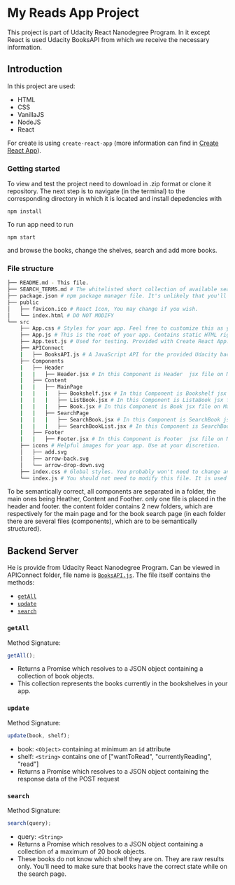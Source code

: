 # My Reads App Project

This project is part of Udacity React Nanodegree Program. In it except React is used Udacity BooksAPI from which we receive the necessary information.

## Introduction

In this project are used:

- HTML
- CSS
- VanillaJS
- NodeJS
- React

For create is using `create-react-app` (more information can find in [Create React App](https://github.com/facebookincubator/create-react-app)).

### Getting started

To view and test the project need to download in .zip format or clone it repository.
The next step is to navigate (in the terminal) to the corresponding directory in which it is located and install depedencies with

```
npm install
```

To run app need to run

```
npm start
```

and browse the books, change the shelves, search and add more books.

### File structure

```bash
├── README.md - This file.
├── SEARCH_TERMS.md # The whitelisted short collection of available search terms for you to use with your app.
├── package.json # npm package manager file. It's unlikely that you'll need to modify this.
├── public
│   ├── favicon.ico # React Icon, You may change if you wish.
│   └── index.html # DO NOT MODIFY
└── src
    ├── App.css # Styles for your app. Feel free to customize this as you desire.
    ├── App.js # This is the root of your app. Contains static HTML right now.
    ├── App.test.js # Used for testing. Provided with Create React App. Testing is encouraged, but not required.
    ├── APIConnect
    |   ├── BooksAPI.js # A JavaScript API for the provided Udacity backend. Instructions for the methods are below.
    ├── Components
    |   ├── Header
    |   |   ├── Header.jsx # In this Component is Header  jsx file on Main page. Just a title of document.
    |   ├── Content
    |   |   ├── MainPage
    |   |   |   ├── Bookshelf.jsx # In this Component is Bookshelf jsx file on Main page. Contain ListBook Component.
    |   |   |   ├── ListBook.jsx # In this Component is ListaBook jsx file on Main page. Contain Book Component.
    |   |   |   ├── Book.jsx # In this Component is Book jsx file on Main page. Display data for every book.
    |   |   ├── SearchPage
    |   |   |   ├── SearchBook.jsx # In this Component is SearchBook jsx file on Search page. Contain SearchBookList Component
    |   |   |   ├── SearchBookList.jsx # In this Component is SearchBookList jsx file on Search page. Contain Book Component.
    |   ├── Footer
    |   |   ├── Footer.jsx # In this Component is Footer  jsx file on Main page. Just button who navigate to /search page.
    ├── icons # Helpful images for your app. Use at your discretion.
    │   ├── add.svg
    │   ├── arrow-back.svg
    │   └── arrow-drop-down.svg
    ├── index.css # Global styles. You probably won't need to change anything here.
    └── index.js # You should not need to modify this file. It is used for DOM rendering only.
```

To be semantically correct, all components are separated in a folder, the main ones being Heather, Content and Foother. only one file is placed in the header and footer. the content folder contains 2 new folders, which are respectively for the main page and for the book search page (in each folder there are several files (components), which are to be semantically structured).

## Backend Server

He is provide from Udacity React Nanodegree Program. Can be viewed in APIConnect folder, file name is [`BooksAPI.js`](src/APIConnest/BooksAPI.js). The file itself contains the methods:

- [`getAll`](#getall)
- [`update`](#update)
- [`search`](#search)

### `getAll`

Method Signature:

```js
getAll();
```

- Returns a Promise which resolves to a JSON object containing a collection of book objects.
- This collection represents the books currently in the bookshelves in your app.

### `update`

Method Signature:

```js
update(book, shelf);
```

- book: `<Object>` containing at minimum an `id` attribute
- shelf: `<String>` contains one of ["wantToRead", "currentlyReading", "read"]
- Returns a Promise which resolves to a JSON object containing the response data of the POST request

### `search`

Method Signature:

```js
search(query);
```

- query: `<String>`
- Returns a Promise which resolves to a JSON object containing a collection of a maximum of 20 book objects.
- These books do not know which shelf they are on. They are raw results only. You'll need to make sure that books have the correct state while on the search page.

